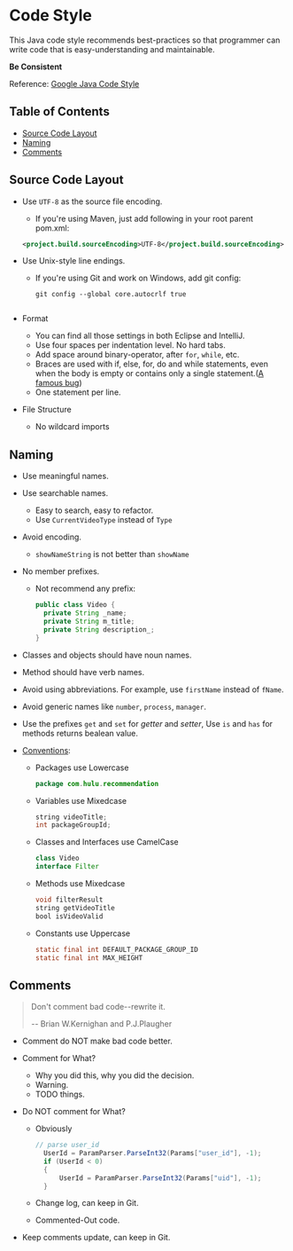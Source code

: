 # Code Style

This Java code style recommends best-practices so that programmer can write code that is easy-understanding and maintainable.

**Be Consistent**

Reference: [Google Java Code Style](http://google-styleguide.googlecode.com/svn/trunk/javaguide.html)

## Table of Contents

* [Source Code Layout](#source-code-layout)
* [Naming](#naming)
* [Comments](#comments)

## Source Code Layout

* Use `UTF-8` as the source file encoding.
    * If you're using Maven, just add following in your root parent pom.xml:

    ```xml
    <project.build.sourceEncoding>UTF-8</project.build.sourceEncoding>
    ```

* Use Unix-style line endings.
    * If you're using Git and work on Windows, add git config:

      ```
      git config --global core.autocrlf true
    ```

* Format
  * You can find all those settings in both Eclipse and IntelliJ.
  * Use four spaces per indentation level. No hard tabs.
  * Add space around binary-operator, after `for`, `while`, etc.
  * Braces are used with if, else, for, do and while statements, even when the body is empty or contains only a single statement.([A famous bug](http://coolshell.cn/articles/11112.html))
  * One statement per line.

* File Structure
  * No wildcard imports

## Naming

* Use meaningful names.
* Use searchable names.
  * Easy to search, easy to refactor.
  * Use `CurrentVideoType` instead of `Type`
* Avoid encoding.
  * `showNameString` is not better than `showName`
* No member prefixes.
  * Not recommend any prefix:

    ```Java
    public class Video {
      private String _name;
      private String m_title;
      private String description_;
    }
    ```

* Classes and objects should have noun names.
* Method should have verb names.
* Avoid using abbreviations. For example, use `firstName` instead of `fName`.
* Avoid generic names like `number`, `process`, `manager`.
* Use the prefixes `get` and `set` for *getter* and *setter*, Use `is` and `has` for methods returns bealean value.
* [Conventions](http://www.oracle.com/technetwork/java/codeconventions-135099.html#367):
  * Packages use Lowercase

    ```Java
    package com.hulu.recommendation
    ```

  * Variables use Mixedcase

    ```Java
    string videoTitle;
    int packageGroupId;
    ```

  * Classes and Interfaces use CamelCase

    ```Java
    class Video
    interface Filter
    ```

  * Methods use Mixedcase

    ```Java
    void filterResult
    string getVideoTitle
    bool isVideoValid
    ```

  * Constants use Uppercase

    ```Java
    static final int DEFAULT_PACKAGE_GROUP_ID
    static final int MAX_HEIGHT
    ```

## Comments

> Don't comment bad code--rewrite it.
>
> -- Brian W.Kernighan and P.J.Plaugher

* Comment do NOT make bad code better.

* Comment for What?
  * Why you did this, why you did the decision.
  * Warning.
  * TODO things.
* Do NOT comment for What?
  * Obviously

    ```C#
    // parse user_id
      UserId = ParamParser.ParseInt32(Params["user_id"], -1);
      if (UserId < 0)
      {
          UserId = ParamParser.ParseInt32(Params["uid"], -1);  
      }
    ```

  * Change log, can keep in Git.
  * Commented-Out code.
* Keep comments update, can keep in Git.
